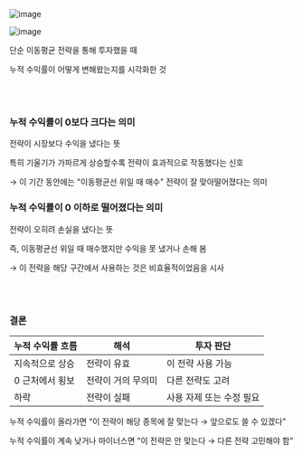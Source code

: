 ![image](https://github.com/user-attachments/assets/a9a22012-db91-4d23-8fa0-eb2dc9d8f751)

![image](https://github.com/user-attachments/assets/4f73f1bf-b04d-4822-96aa-56bbc1d6a439)

단순 이동평균 전략을 통해 투자했을 때 

누적 수익률이 어떻게 변해왔는지를 시각화한 것

<br><br>

### 누적 수익률이 0보다 크다는 의미

전략이 시장보다 수익을 냈다는 뜻

특히 기울기가 가파르게 상승할수록 전략이 효과적으로 작동했다는 신호

→ 이 기간 동안에는 "이동평균선 위일 때 매수" 전략이 잘 맞아떨어졌다는 의미

###  누적 수익률이 0 이하로 떨어졌다는 의미
전략이 오히려 손실을 냈다는 뜻

즉, 이동평균선 위일 때 매수했지만 수익을 못 냈거나 손해 봄

→ 이 전략을 해당 구간에서 사용하는 것은 비효율적이었음을 시사

<br><br>

### 결론

|누적 수익률 흐름|해석|투자 판단|
|------|---|---|
|지속적으로 상승|전략이 유효|이 전략 사용 가능|
|0 근처에서 횡보|전략이 거의 무의미|다른 전략도 고려|
|하락|전략이 실패|사용 자제 또는 수정 필요|

누적 수익률이 올라가면 “이 전략이 해당 종목에 잘 맞는다 → 앞으로도 쓸 수 있겠다”

누적 수익률이 계속 낮거나 마이너스면 “이 전략은 안 맞는다 → 다른 전략 고민해야 함”
